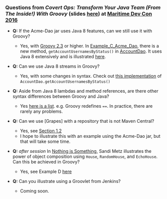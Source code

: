 
### Questions from *Covert Ops: Transform Your Java Team (From The Inside!) With Groovy* (slides [here](http://codetojoy.github.io/talk_maritimedevcon_groovy/assets/player/KeynoteDHTMLPlayer.html#0)) at [Maritime Dev Con 2016](http://maritimedevcon.ca/) 

* **Q:** If the Acme-Dao jar uses Java 8 features, can we still use it with Groovy?
    * Yes, with [Groovy 2.3](http://groovy-lang.org/releasenotes/groovy-2.3.html) or higher. In [Example_C_Acme_Dao](http://bit.ly/25FKJoO), there is a new method, `getAccountUsernamesByStatus()` in [AccountDao](http://bit.ly/1ZphhzN). It uses Java 8 extensively and is illustrated [here](http://bit.ly/1PxmGV4).

* **Q:** Can we use Java 8 streams in Groovy?
    * Yes, with some changes in syntax. Check out [this implementation](http://bit.ly/1O9nsr1) of `AccountDao.getAccountUsernamesByStatus()` 

* **Q:** Aside from Java 8 lambdas and method references, are there other syntax differences between Groovy and Java?
    * Yes [here is a list](http://groovy-lang.org/differences.html). e.g. Groovy redefines `==`. In practice, there are rarely any problems.

* **Q:** Can we use [Grapes] with a repository that is not Maven Central?
    * Yes, see [Section 1.2](http://docs.groovy-lang.org/latest/html/documentation/grape.html)
    * I hope to illustrate this with an example using the Acme-Dao jar, but that will take some time.

* **Q:** *after session* In [Nothing is Something](https://www.youtube.com/watch?v=OMPfEXIlTVE), Sandi Metz illustrates the power of object composition using `House`, `RandomHouse`, and `EchoHouse`. Can this be achieved in Groovy?
    * Yes, see Example D [here](https://github.com/codetojoy/talk_maritimedevcon_groovy)

* **Q:** Can you illustrate using a Groovlet from Jenkins?
    * Coming soon.

